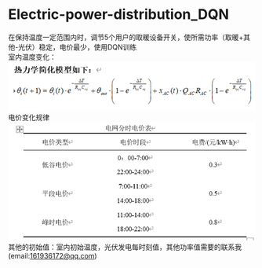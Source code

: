 # Electric-power-distribution_DQN
在保持温度一定范围内时，调节5个用户的取暖设备开关，使所需功率（取暖+其他-光伏）稳定，电价最少，使用DQN训练  
室内温度变化：  
![image](https://github.com/wangjunhe8127/Electric-power-distribution_DQN/blob/main/pic/Snipaste_2022-05-15_23-32-45.png)  
电价变化规律  
![image](https://github.com/wangjunhe8127/Electric-power-distribution_DQN/blob/main/pic/Snipaste_2022-05-15_23-32-33.png)  
其他的初始值：室内初始温度，光伏发电每时刻值，其他功率值需要的联系我(email:161936172@qq.com)  
  
